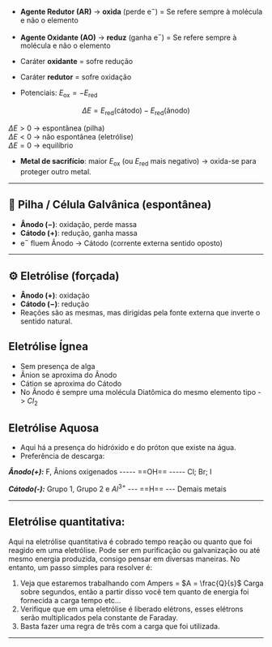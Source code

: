 - **Agente Redutor (AR)** → **oxida** (perde e$^-$)   = Se refere sempre à molécula e não o elemento
- **Agente Oxidante (AO)** → **reduz** (ganha e$^-$) = Se refere sempre à molécula e não o elemento

- Caráter **oxidante** = sofre redução  
- Caráter **redutor**  = sofre oxidação  

- Potenciais: $E_{\text{ox}} = -E_{\text{red}}$

$$
\Delta E = E_{\text{red}}(\text{cátodo}) - E_{\text{red}}(\text{ânodo})
$$

$\Delta E>0$ → espontânea (pilha)  
$\Delta E<0$ → não espontânea (eletrólise)  
$\Delta E=0$ → equilíbrio  

- **Metal de sacrifício**: maior $E_{\text{ox}}$ (ou $E_{\text{red}}$ mais negativo) → oxida-se para proteger outro metal.

---

## 🔋 Pilha / Célula Galvânica (espontânea)

- **Ânodo ($-$)**: oxidação, perde massa  
- **Cátodo ($+$)**: redução, ganha massa  
- e$^-$ fluem Ânodo → Cátodo (corrente externa sentido oposto)

---

## ⚙️ Eletrólise (forçada)

- **Ânodo ($+$)**: oxidação  
- **Cátodo ($-$)**: redução  
- Reações são as mesmas, mas dirigidas pela fonte externa que inverte o sentido natural.

## Eletrólise Ígnea

- Sem presença de alga
- Ânion se aproxima do Ânodo
- Cátion se aproxima do Cátodo 
- No Ânodo é sempre uma molécula Diatômica do mesmo elemento tipo -> $Cl_2$  

## Eletrólise Aquosa

- Aqui há a presença do hidróxido e do próton que existe na água. 
- Preferência de descarga:

***Ânodo(+):***
F, Ânions oxigenados ----- ==OH== ----- Cl; Br; I

***Cátodo(-):***
Grupo 1, Grupo 2 e $Al^{3+}$ --- ==H== --- Demais metais


----

## Eletrólise quantitativa:

Aqui na eletrólise quantitativa é cobrado tempo reação ou quanto que foi reagido em uma eletrólise. Pode ser em purificação ou galvanização ou até mesmo energia produzida, consigo pensar em diversas maneiras. No entanto, um passo simples para resolver é:

1. Veja que estaremos trabalhando com Ampers = $A = \frac{Q}{s}$ Carga sobre segundos, então a partir disso você tem quanto de energia foi fornecida a carga tempo etc...
2. Verifique que em uma eletrólise é liberado elétrons, esses elétrons serão multiplicados pela constante de Faraday. 
3. Basta fazer uma regra de três com a carga que foi utilizada. 

---

